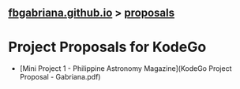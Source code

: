 ## [fbgabriana.github.io](/) > [proposals](/proposals/)

# Project Proposals for KodeGo

* [Mini Project 1 - Philippine Astronomy Magazine](KodeGo Project Proposal - Gabriana.pdf)

